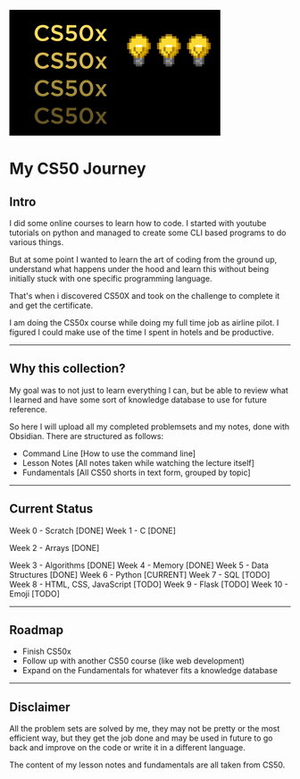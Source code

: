 ![image info](cs50Logo.png)
# My CS50 Journey
## Intro
I did some online courses to learn how to code. I started with youtube tutorials on python and managed to create some CLI based programs to do various things.

But at some point I wanted to learn the art of coding from the ground up, understand what happens under the hood and learn this without being initially stuck with one specific programming language.

That's when i discovered CS50X and took on the challenge to complete it and get the certificate.

I am doing the CS50x course while doing my full time job as airline pilot. I figured I could make use of the time I spent in hotels and be productive.
***
## Why this collection?
My goal was to not just to learn everything I can, but be able to review what I learned and have some sort of knowledge database to use for future reference.

So here I will upload all my completed problemsets and my notes, done with Obsidian. There are structured as follows:
- Command Line [How to use the command line]
- Lesson Notes [All notes taken while watching the lecture itself]
- Fundamentals [All CS50 shorts in text form, grouped by topic]
***
## Current Status
Week  0 - Scratch                 [DONE]
Week  1 - C                       [DONE]

Week  2 - Arrays                      [DONE]

Week  3 - Algorithms                  [DONE]
Week  4 - Memory                      [DONE]
Week  5 - Data Structures             [DONE]
Week  6 - Python                      [CURRENT]
Week  7 - SQL                         [TODO]
Week  8 - HTML, CSS, JavaScript       [TODO]
Week  9 - Flask                       [TODO]
Week 10 - Emoji                       [TODO]
***
## Roadmap
- Finish CS50x
- Follow up with another CS50 course (like web development)
- Expand on the Fundamentals for whatever fits a knowledge database
***
## Disclaimer
All the problem sets are solved by me, they may not be pretty or the most efficient way, but they get the job done and may be used in future to go back and improve on the code or write it in a different language.

The content of my lesson notes and fundamentals are all taken from CS50.
